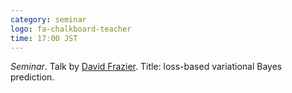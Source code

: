 ```yaml
---
category: seminar
logo: fa-chalkboard-teacher
time: 17:00 JST
---
```


*Seminar*. Talk by [David Frazier](https://dtfrazier.netlify.app/). Title: loss-based variational Bayes prediction.
